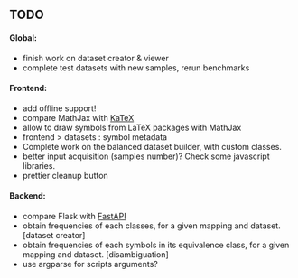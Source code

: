 ## TODO


#### Global:

- finish work on dataset creator & viewer
- complete test datasets with new samples, rerun benchmarks


#### Frontend:

- add offline support!
- compare MathJax with [KaTeX](https://katex.org/)
- allow to draw symbols from LaTeX packages with MathJax
- frontend > datasets : symbol metadata
- Complete work on the balanced dataset builder, with custom classes.
- better input acquisition (samples number)? Check some javascript libraries.
- prettier cleanup button


#### Backend:

- compare Flask with [FastAPI](https://fastapi.tiangolo.com/)
- obtain frequencies of each classes, for a given mapping and dataset. [dataset creator]
- obtain frequencies of each symbols in its equivalence class, for a given mapping and dataset. [disambiguation]
- use argparse for scripts arguments?
